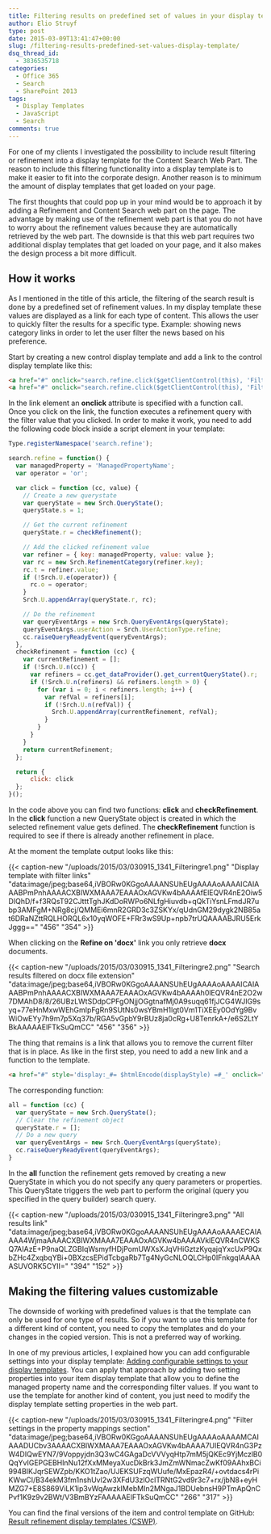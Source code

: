```yaml
---
title: Filtering results on predefined set of values in your display template
author: Elio Struyf
type: post
date: 2015-03-09T13:41:47+00:00
slug: /filtering-results-predefined-set-values-display-template/
dsq_thread_id:
  - 3836535718
categories:
  - Office 365
  - Search
  - SharePoint 2013
tags:
  - Display Templates
  - JavaScript
  - Search
comments: true
---
```


For one of my clients I investigated the possibility to include result filtering or refinement into a display template for the Content Search Web Part. The reason to include this filtering functionality into a display template is to make it easier to fit into the corporate design. Another reason is to minimum the amount of display templates that get loaded on your page.

The first thoughts that could pop up in your mind would be to approach it by adding a Refinement and Content Search web part on the page. The advantage by making use of the refinement web part is that you do not have to worry about the refinement values because they are automatically retrieved by the web part. The downside is that this web part requires two additional display templates that get loaded on your page, and it also makes the design process a bit more difficult.

## How it works

As I mentioned in the title of this article, the filtering of the search result is done by a predefined set of refinement values. In my display template these values are displayed as a link for each type of content. This allows the user to quickly filter the results for a specific type. Example: showing news category links in order to let the user filter the news based on his preference.

Start by creating a new control display template and add a link to the control display template like this:

```html
<a href="#" onclick="search.refine.click($getClientControl(this), 'Filter value 1');return false;" title="Refine on 'Filter value 1'">Refine on 'Filter value 1'</a> - 
<a href="#" onclick="search.refine.click($getClientControl(this), 'Filter value 2');return false;" title="Refine on 'Filter value 2'">Refine on 'Filter value 2'</a>
```

In the link element an **onclick** attribute is specified with a function call. Once you click on the link, the function executes a refinement query with the filter value that you clicked. In order to make it work, you need to add the following code block inside a script element in your template:

```javascript
Type.registerNamespace('search.refine');

search.refine = function() {
  var managedProperty = 'ManagedPropertyName';
  var operator = 'or';

  var click = function (cc, value) {
    // Create a new querystate
    var queryState = new Srch.QueryState();
    queryState.s = 1;

    // Get the current refinement
    queryState.r = checkRefinement();

    // Add the clicked refinement value
    var refiner = { key: managedProperty, value: value };
    var rc = new Srch.RefinementCategory(refiner.key);
    rc.t = refiner.value;
    if (!Srch.U.e(operator)) {
      rc.o = operator;
    }
    Srch.U.appendArray(queryState.r, rc);

    // Do the refinement
    var queryEventArgs = new Srch.QueryEventArgs(queryState);
    queryEventArgs.userAction = Srch.UserActionType.refine;
    cc.raiseQueryReadyEvent(queryEventArgs);
  },
  checkRefinement = function (cc) {
    var currentRefinement = [];
    if (!Srch.U.n(cc)) {
      var refiners = cc.get_dataProvider().get_currentQueryState().r;
      if (!Srch.U.n(refiners) && refiners.length > 0) {
        for (var i = 0; i < refiners.length; i++) {
          var refVal = refiners[i];
          if (!Srch.U.n(refVal)) {
            Srch.U.appendArray(currentRefinement, refVal);
          }
        }
      }
    }
    return currentRefinement;
  };

  return {
      click: click
  };
}();
```

In the code above you can find two functions: **click** and **checkRefinement**. In the **click** function a new QueryState object is created in which the selected refinement value gets defined. The **checkRefinement** function is required to see if there is already another refinement in place.

At the moment the template output looks like this:

{{< caption-new "/uploads/2015/03/030915_1341_Filteringre1.png" "Display template with filter links"  "data:image/jpeg;base64,iVBORw0KGgoAAAANSUhEUgAAAAoAAAAICAIAAABPmPnhAAAACXBIWXMAAA7EAAAOxAGVKw4bAAAAfElEQVR4nE2Oiw5DIQhD/f+f3RQsT92CJtttTghJKdDoRWPo6NLfgHiuvdb+qQkTiYsnLFmdJR7ubp3AMFgM+NRg8cj/QMMEi6mnR2GRD3c3ZSKYx/qUdnGM29dygk2NB85at6DRaNZttRQLHORQL6x10yqWOFE+FRr3wS9Up+npb7trUQAAAABJRU5ErkJggg==" "456" "354" >}}

When clicking on the **Refine on 'docx'** link you only retrieve **docx** documents.

{{< caption-new "/uploads/2015/03/030915_1341_Filteringre2.png" "Search results filtered on docx file extension"  "data:image/jpeg;base64,iVBORw0KGgoAAAANSUhEUgAAAAoAAAAICAIAAABPmPnhAAAACXBIWXMAAA7EAAAOxAGVKw4bAAAAh0lEQVR4nE2O2w7DMAhD8/8/26UBzLWtSDdpCPFgONjjOGgtnafMj0A9suqq61fjJCG4WJIG9syq+77eHnMxwWEhGmIpFgRn9SUtNs0wsYBmH1lgt0Vm1TiXEEy0OdYg9BvWiOwEYy7h9m7p5Xq37b/RGA5vGpbY9rBUz8ja0cRg+U8TenrkA+/e6S2LtYBkAAAAAElFTkSuQmCC" "456" "356" >}}

The thing that remains is a link that allows you to remove the current filter that is in place. As like in the first step, you need to add a new link and a function to the template.

```html
<a href="#" style='display:_#= $htmlEncode(displayStyle) =#_' onclick="search.refine.all($getClientControl(this));return false;" title="Refine results">All results</a>
```

The corresponding function:

```javascript
all = function (cc) {
  var queryState = new Srch.QueryState();
  // Clear the refinement object
  queryState.r = [];
  // Do a new query
  var queryEventArgs = new Srch.QueryEventArgs(queryState);
  cc.raiseQueryReadyEvent(queryEventArgs);
}
```

In the **all** function the refinement gets removed by creating a new QueryState in which you do not specify any query parameters or properties. This QueryState triggers the web part to perform the original (query you specified in the query builder) search query.

{{< caption-new "/uploads/2015/03/030915_1341_Filteringre3.png" "All results link"  "data:image/jpeg;base64,iVBORw0KGgoAAAANSUhEUgAAAAoAAAAECAIAAAA4WjmaAAAACXBIWXMAAA7EAAAOxAGVKw4bAAAAVklEQVR4nCWKSQ7AIAzE+P9naQLZGBIqWsmyfHDjPomUWXsXJqVHiGztzKyqajqYxcUxP9QxbZHc4ZxqbqYBi+0BXzcsEPidTcbgaRb7Tg4NyGcNLOQLCHp0IFnkgqIAAAAASUVORK5CYII=" "394" "152" >}}

## Making the filtering values customizable

The downside of working with predefined values is that the template can only be used for one type of results. So if you want to use this template for a different kind of content, you need to copy the templates and do your changes in the copied version. This is not a preferred way of working.

In one of my previous articles, I explained how you can add configurable settings into your display template: [Adding configurable settings to your display templates](https://www.eliostruyf.com/adding-configurable-settings-display-templates/). You can apply that approach by adding two setting properties into your item display template that allow you to define the managed property name and the corresponding filter values. If you want to use the template for another kind of content, you just need to modify the display template setting properties in the web part.

{{< caption-new "/uploads/2015/03/030915_1341_Filteringre4.png" "Filter settings in the property mappings section"  "data:image/jpeg;base64,iVBORw0KGgoAAAANSUhEUgAAAAoAAAAMCAIAAADUCbv3AAAACXBIWXMAAA7EAAAOxAGVKw4bAAAA7UlEQVR4nG3PzW4DIQwEYN7/9Voppyjdn3Q3wC4GAgaDcVVVyqHtp7mM5jQKEc9YjMczlB0QqYvIGEPGEBHlnNu12fXxMMeyaXucDkBrk3JmZmWNmacZwKf09AAhxBCi994BIKJqrSEWZpb/KKO1tZao/UJEKSUFzqWUufe/MxEpazR4/+ovtdacs4rPiKWwCI/B34ekM3fm1nshUvl2w3XFdU3zlOclTRNtG2vd9r3c7+rx/jbN8+eyHMZG7+E8S869ViLK1ip3vWqAwzkIMebMIn2MNgaJ1BDUebnsH9PTmApQnCPvf1K9z9v2BWt/V3BmBYzFAAAAAElFTkSuQmCC" "266" "317" >}}

You can find the final versions of the item and control template on GitHub: [Result refinement display templates (CSWP)](https://github.com/SPCSR/DisplayTemplates/tree/master/Search%20Display%20Templates/Result%20refinement%20display%20templates%20(CSWP) "Result refinement display templates - CSWP").